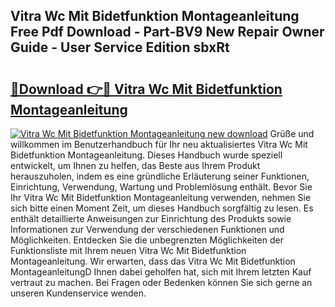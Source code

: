 ## Vitra Wc Mit Bidetfunktion Montageanleitung Free Pdf Download - Part-BV9 New Repair Owner Guide - User Service Edition sbxRt

# <h2><a href="http://df8arte.blite.top/?on=Vitra+Wc+Mit+Bidetfunktion+Montageanleitung">🔗Download 👉🔴 Vitra Wc Mit Bidetfunktion Montageanleitung</a></h2>

[![Vitra Wc Mit Bidetfunktion Montageanleitung new download](https://i.imgur.com/lujVjoI.png)](http://df8arte.blite.top/?on=Vitra+Wc+Mit+Bidetfunktion+Montageanleitung)
Grüße und willkommen im Benutzerhandbuch für Ihr neu aktualisiertes Vitra Wc Mit Bidetfunktion Montageanleitung. Dieses Handbuch wurde speziell entwickelt, um Ihnen zu helfen, das Beste aus Ihrem Produkt herauszuholen, indem es eine gründliche Erläuterung seiner Funktionen, Einrichtung, Verwendung, Wartung und Problemlösung enthält. Bevor Sie Ihr Vitra Wc Mit Bidetfunktion Montageanleitung verwenden, nehmen Sie sich bitte einen Moment Zeit, um dieses Handbuch sorgfältig zu lesen. Es enthält detaillierte Anweisungen zur Einrichtung des Produkts sowie Informationen zur Verwendung der verschiedenen Funktionen und Möglichkeiten. Entdecken Sie die unbegrenzten Möglichkeiten der Funktionsliste mit Ihrem neuen Vitra Wc Mit Bidetfunktion Montageanleitung. Wir erwarten, dass das Vitra Wc Mit Bidetfunktion MontageanleitungD Ihnen dabei geholfen hat, sich mit Ihrem letzten Kauf vertraut zu machen. Bei Fragen oder Bedenken können Sie sich gerne an unseren Kundenservice wenden.
